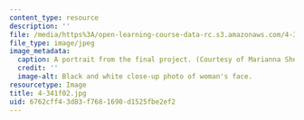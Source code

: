 ```yaml
---
content_type: resource
description: ''
file: /media/https%3A/open-learning-course-data-rc.s3.amazonaws.com/4-341-introduction-to-photography-fall-2002/6762cff43d83f7681690d1525fbe2ef2_4-341f02.jpg
file_type: image/jpeg
image_metadata:
  caption: A portrait from the final project. (Courtesy of Marianna Shnayderman.)
  credit: ''
  image-alt: Black and white close-up photo of woman's face.
resourcetype: Image
title: 4-341f02.jpg
uid: 6762cff4-3d83-f768-1690-d1525fbe2ef2
---
```

